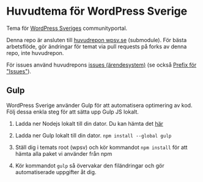 Huvudtema för WordPress Sverige
===============================

Tema för [WordPress Sveriges](https://github.com/wpsvse) communityportal.

Denna repo är ansluten till [huvudrepon wpsv.se](https://github.com/wpsvse/wpsv.se) (submodule). För bästa arbetsflöde, gör ändringar för temat via pull requests på forks av denna repo, inte huvudrepon.

För issues använd huvudrepons [issues (ärendesystem)](https://github.com/wpsvse/wpsv.se/issues) (se också [Prefix för "Issues"](https://github.com/wpsvse/wpsv.se/wiki/Prefix-f%C3%B6r-%22Issues%22)).


## Gulp

WordPress Sverige använder Gulp för att automatisera optimering av kod. Följ dessa enkla steg för att sätta upp Gulp JS lokalt.

1. Ladda ner Nodejs lokalt till din dator. Du kan hämta det [här](https://nodejs.org/en/)

2. Ladda ner Gulp lokalt till din dator. `npm install --global gulp`

3. Ställ dig i temats root (wpsv) och kör kommandot `npm install` för att hämta alla paket vi använder från npm

4. Kör kommandot `gulp` så övervakar den filändringar och gör automatiserade uppgifter åt dig.
